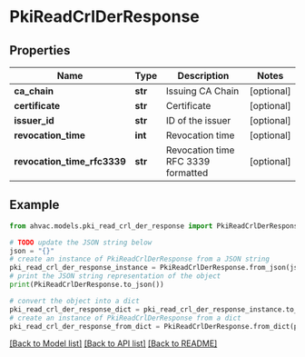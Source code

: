 # PkiReadCrlDerResponse


## Properties

Name | Type | Description | Notes
------------ | ------------- | ------------- | -------------
**ca_chain** | **str** | Issuing CA Chain | [optional] 
**certificate** | **str** | Certificate | [optional] 
**issuer_id** | **str** | ID of the issuer | [optional] 
**revocation_time** | **int** | Revocation time | [optional] 
**revocation_time_rfc3339** | **str** | Revocation time RFC 3339 formatted | [optional] 

## Example

```python
from ahvac.models.pki_read_crl_der_response import PkiReadCrlDerResponse

# TODO update the JSON string below
json = "{}"
# create an instance of PkiReadCrlDerResponse from a JSON string
pki_read_crl_der_response_instance = PkiReadCrlDerResponse.from_json(json)
# print the JSON string representation of the object
print(PkiReadCrlDerResponse.to_json())

# convert the object into a dict
pki_read_crl_der_response_dict = pki_read_crl_der_response_instance.to_dict()
# create an instance of PkiReadCrlDerResponse from a dict
pki_read_crl_der_response_from_dict = PkiReadCrlDerResponse.from_dict(pki_read_crl_der_response_dict)
```
[[Back to Model list]](../README.md#documentation-for-models) [[Back to API list]](../README.md#documentation-for-api-endpoints) [[Back to README]](../README.md)


